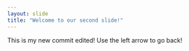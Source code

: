 ```yaml
---
layout: slide
title: "Welcome to our second slide!"
---
```

This is my new commit edited!
Use the left arrow to go back!
